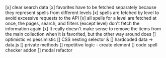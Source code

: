 [x] clear search data
[x] favorites have to be fetched separately because they represent spells from different levels
[x] spells are fetched by level to avoid excessive requests to the API
[x] all spells for a level are fetched at once, the pages, search, and filters (except level) don't fetch the information again
[x] It really doesn't make sense to remove the items from the main collection when it is favorited, but the other way around does
[] optimistic vs pessimistic
[] CSS nesting selector &
[] hardcoded data -> data.js
[] private methods
[] repetitive logic - create element
[] code spell checker addon
[] modal refactor
